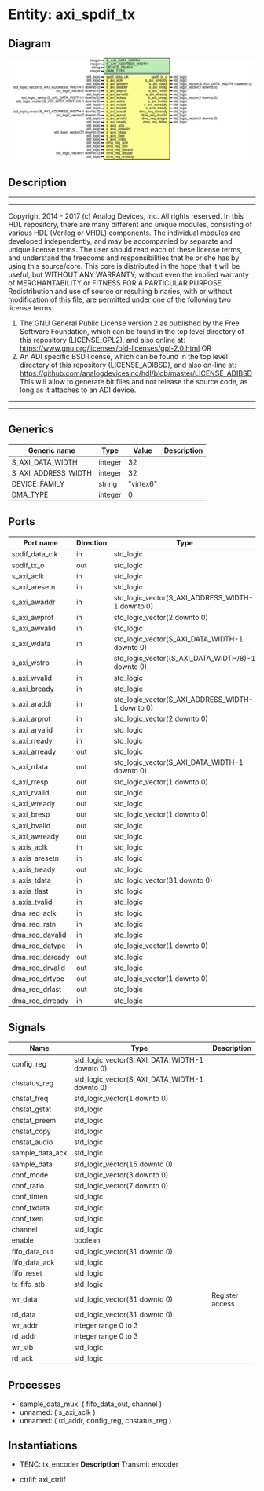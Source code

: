 # Entity: axi_spdif_tx

## Diagram

![Diagram](axi_spdif_tx.svg "Diagram")
## Description

***************************************************************************
***************************************************************************
Copyright 2014 - 2017 (c) Analog Devices, Inc. All rights reserved.
In this HDL repository, there are many different and unique modules, consisting
of various HDL (Verilog or VHDL) components. The individual modules are
developed independently, and may be accompanied by separate and unique license
terms.
The user should read each of these license terms, and understand the
freedoms and responsibilities that he or she has by using this source/core.
This core is distributed in the hope that it will be useful, but WITHOUT ANY
WARRANTY; without even the implied warranty of MERCHANTABILITY or FITNESS FOR
A PARTICULAR PURPOSE.
Redistribution and use of source or resulting binaries, with or without modification
of this file, are permitted under one of the following two license terms:
  1. The GNU General Public License version 2 as published by the
     Free Software Foundation, which can be found in the top level directory
     of this repository (LICENSE_GPL2), and also online at:
     <https://www.gnu.org/licenses/old-licenses/gpl-2.0.html>
OR
  2. An ADI specific BSD license, which can be found in the top level directory
     of this repository (LICENSE_ADIBSD), and also on-line at:
     https://github.com/analogdevicesinc/hdl/blob/master/LICENSE_ADIBSD
     This will allow to generate bit files and not release the source code,
     as long as it attaches to an ADI device.
***************************************************************************
***************************************************************************
## Generics

| Generic name        | Type    | Value     | Description |
| ------------------- | ------- | --------- | ----------- |
| S_AXI_DATA_WIDTH    | integer | 32        |             |
| S_AXI_ADDRESS_WIDTH | integer | 32        |             |
| DEVICE_FAMILY       | string  | "virtex6" |             |
| DMA_TYPE            | integer | 0         |             |
## Ports

| Port name       | Direction | Type                                              | Description |
| --------------- | --------- | ------------------------------------------------- | ----------- |
| spdif_data_clk  | in        | std_logic                                         |             |
| spdif_tx_o      | out       | std_logic                                         |             |
| s_axi_aclk      | in        | std_logic                                         |             |
| s_axi_aresetn   | in        | std_logic                                         |             |
| s_axi_awaddr    | in        | std_logic_vector(S_AXI_ADDRESS_WIDTH-1 downto 0)  |             |
| s_axi_awprot    | in        | std_logic_vector(2 downto 0)                      |             |
| s_axi_awvalid   | in        | std_logic                                         |             |
| s_axi_wdata     | in        | std_logic_vector(S_AXI_DATA_WIDTH-1 downto 0)     |             |
| s_axi_wstrb     | in        | std_logic_vector((S_AXI_DATA_WIDTH/8)-1 downto 0) |             |
| s_axi_wvalid    | in        | std_logic                                         |             |
| s_axi_bready    | in        | std_logic                                         |             |
| s_axi_araddr    | in        | std_logic_vector(S_AXI_ADDRESS_WIDTH-1 downto 0)  |             |
| s_axi_arprot    | in        | std_logic_vector(2 downto 0)                      |             |
| s_axi_arvalid   | in        | std_logic                                         |             |
| s_axi_rready    | in        | std_logic                                         |             |
| s_axi_arready   | out       | std_logic                                         |             |
| s_axi_rdata     | out       | std_logic_vector(S_AXI_DATA_WIDTH-1 downto 0)     |             |
| s_axi_rresp     | out       | std_logic_vector(1 downto 0)                      |             |
| s_axi_rvalid    | out       | std_logic                                         |             |
| s_axi_wready    | out       | std_logic                                         |             |
| s_axi_bresp     | out       | std_logic_vector(1 downto 0)                      |             |
| s_axi_bvalid    | out       | std_logic                                         |             |
| s_axi_awready   | out       | std_logic                                         |             |
| s_axis_aclk     | in        | std_logic                                         |             |
| s_axis_aresetn  | in        | std_logic                                         |             |
| s_axis_tready   | out       | std_logic                                         |             |
| s_axis_tdata    | in        | std_logic_vector(31 downto 0)                     |             |
| s_axis_tlast    | in        | std_logic                                         |             |
| s_axis_tvalid   | in        | std_logic                                         |             |
| dma_req_aclk    | in        | std_logic                                         |             |
| dma_req_rstn    | in        | std_logic                                         |             |
| dma_req_davalid | in        | std_logic                                         |             |
| dma_req_datype  | in        | std_logic_vector(1 downto 0)                      |             |
| dma_req_daready | out       | std_logic                                         |             |
| dma_req_drvalid | out       | std_logic                                         |             |
| dma_req_drtype  | out       | std_logic_vector(1 downto 0)                      |             |
| dma_req_drlast  | out       | std_logic                                         |             |
| dma_req_drready | in        | std_logic                                         |             |
## Signals

| Name            | Type                                          | Description     |
| --------------- | --------------------------------------------- | --------------- |
| config_reg      | std_logic_vector(S_AXI_DATA_WIDTH-1 downto 0) |                 |
| chstatus_reg    | std_logic_vector(S_AXI_DATA_WIDTH-1 downto 0) |                 |
| chstat_freq     | std_logic_vector(1 downto 0)                  |                 |
| chstat_gstat    | std_logic                                     |                 |
|  chstat_preem   | std_logic                                     |                 |
|  chstat_copy    | std_logic                                     |                 |
|  chstat_audio   | std_logic                                     |                 |
| sample_data_ack | std_logic                                     |                 |
| sample_data     | std_logic_vector(15 downto 0)                 |                 |
| conf_mode       | std_logic_vector(3 downto 0)                  |                 |
| conf_ratio      | std_logic_vector(7 downto 0)                  |                 |
| conf_tinten     | std_logic                                     |                 |
|  conf_txdata    | std_logic                                     |                 |
|  conf_txen      | std_logic                                     |                 |
| channel         | std_logic                                     |                 |
| enable          | boolean                                       |                 |
| fifo_data_out   | std_logic_vector(31 downto 0)                 |                 |
| fifo_data_ack   | std_logic                                     |                 |
| fifo_reset      | std_logic                                     |                 |
| tx_fifo_stb     | std_logic                                     |                 |
| wr_data         | std_logic_vector(31 downto 0)                 | Register access |
| rd_data         | std_logic_vector(31 downto 0)                 |                 |
| wr_addr         | integer range 0 to 3                          |                 |
| rd_addr         | integer range 0 to 3                          |                 |
| wr_stb          | std_logic                                     |                 |
| rd_ack          | std_logic                                     |                 |
## Processes
- sample_data_mux: ( fifo_data_out, channel )
- unnamed: ( s_axi_aclk )
- unnamed: ( rd_addr, config_reg, chstatus_reg )
## Instantiations

- TENC: tx_encoder
**Description**
Transmit encoder

- ctrlif: axi_ctrlif
